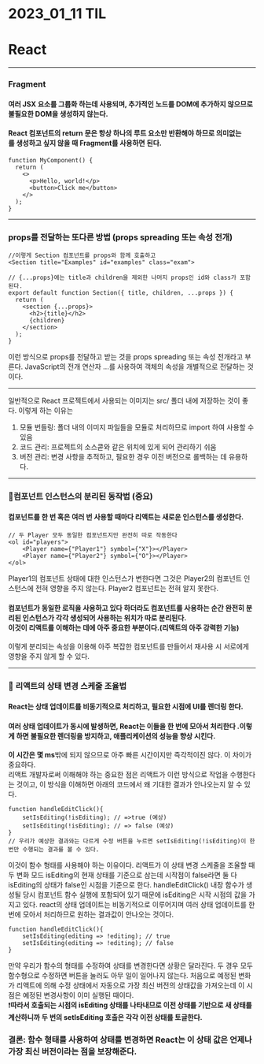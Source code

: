 # 2023_01_11 TIL

# React

---

### Fragment

#### 여러 JSX 요소를 그룹화 하는데 사용되며, 추가적인 노드를 DOM에 추가하지 않으므로 불필요한 DOM을 생성하지 않는다.

#### React 컴포넌트의 return 문은 항상 하나의 루트 요소만 반환해야 하므로 의미없는 <div>를 생성하고 싶지 않을 때 Fragment를 사용하면 된다.

```JSX
function MyComponent() {
  return (
    <>
      <p>Hello, world!</p>
      <button>Click me</button>
    </>
  );
}
```

---

### props를 전달하는 또다른 방법 (props spreading 또는 속성 전개)

```JSX
//이렇게 Section 컴포넌트를 props와 함께 호출하고
<Section title="Examples" id="examples" class="exam">
```

```JSX
// {...props}에는 title과 children을 제외한 나머지 props인 id와 class가 포함된다.
export default function Section({ title, children, ...props }) {
  return (
    <section {...props}>
      <h2>{title}</h2>
      {children}
    </section>
  );
}
```

이런 방식으로 props를 전달하고 받는 것을 props spreading 또는 속성 전개라고 부른다. JavaScript의 전개 연산자 ...를 사용하여 객체의 속성을 개별적으로 전달하는 것이다.

---

일반적으로 React 프로젝트에서 사용되는 이미지는 src/ 폴더 내에 저장하는 것이 좋다. 이렇게 하는 이유는

1. 모듈 번들링: 폴더 내의 이미지 파일들을 모듈로 처리하므로 import 하여 사용할 수 있음
2. 코드 관리: 프로젝트의 소스콛와 같은 위치에 있게 되어 관리하기 쉬움
3. 버전 관리: 변경 사항을 추적하고, 필요한 경우 이전 버전으로 롤백하는 데 유용하다.

---

### 🚨컴포넌트 인스턴스의 분리된 동작법 (중요)

#### 컴포넌트를 한 번 혹은 여러 번 사용할 때마다 리액트는 새로운 인스턴스를 생성한다.

```JSX
// 두 Player 모두 동일한 컴포넌트지만 완전히 따로 작동한다
<ol id="players">
    <Player name={"Player1"} symbol={"X"}></Player>
    <Player name={"Player2"} symbol={"O"}></Player>
</ol>
```

Player1의 컴포넌트 상태에 대한 인스턴스가 변한다면 그것은 Player2의 컴포넌트 인스턴스에 전혀 영향을 주지 않는다. Player2 컴포넌트는 전혀 알지 못한다.

#### 컴포넌트가 동일한 로직을 사용하고 있다 하더라도 컴포넌트를 사용하는 순간 완전히 분리된 인스턴스가 각각 생성되어 사용하는 위치가 따로 분리된다.<br>이것이 리액트를 이해하는 데에 아주 중요한 부분이다.(리액트의 아주 강력한 기능)

이렇게 분리되는 속성을 이용해 아주 복잡한 컴포넌트를 만들어서 재사용 시 서로에게 영향을 주지 않게 할 수 있다.

---

### 🚨 **리액트의 상태 변경 스케줄 조율법**

#### React는 상태 업데이트를 비동기적으로 처리하고, 필요한 시점에 UI를 렌더링 한다.

#### 여러 상태 업데이트가 동시에 발생하면, React는 이들을 한 번에 모아서 처리한다 .이렇게 하면 불필요한 렌더링을 방지하고, 애플리케이션의 성능을 향상 시킨다.

**이 시간은 몇 ms**밖에 되지 않으므로 아주 빠른 시간이지만 즉각적이진 않다. 이 차이가 중요하다.<br>
리액트 개발자로써 이해해야 하는 중요한 점은 리액트가 이런 방식으로 작업을 수행한다는 것이고, 이 방식을 이해하면 아래의 코드에서 왜 기대한 결과가 안나오는지 알 수 있다.

```JSX
function handleEditClick(){
    setIsEditing(!isEditing); // =>true (예상)
    setIsEditing(!isEditing); // => false (예상)
}
// 우리가 예상한 결과와는 다르게 수정 버튼을 누르면 setIsEditing(!isEditing)이 한 번만 수행되는 결과를 볼 수 있다.
```

이것이 함수 형태를 사용해야 하는 이유이다. 리액트가 이 상태 변경 스케줄을 조율할 때 두 변화 모드 isEditing의 현재 상태를 기준으로 삼는데 시작점이 false라면 둘 다 isEditing의 상태가 false인 시점을 기준으로 한다. handleEditClick() 내장 함수가 생성될 당시 컴포넌트 함수 실행에 포함되어 있기 때문에 isEditing은 시작 시점의 값을 가지고 있다. react의 상태 업데이트는 비동기적으로 이루어지며 여러 상태 업데이트를 한 번에 모아서 처리하므로 원하는 결과값이 안나오는 것이다.

```JSX
function handleEditClick(){
    setIsEditing(editing => !editing); // true
    setIsEditing(editing => !editing); // false
}
```

만약 우리가 함수의 형태를 수정하여 상태를 변경한다면 상황은 달라진다. 두 경우 모두 함수형으로 수정하면 버튼을 눌러도 아무 일이 일어나지 않는다. 처음으로 예정된 변화가 리액트에 의해 수정 상태에서 자동으로 가장 최신 버전의 상태값을 가져오는데 이 시점은 예정된 변경사항이 이미 실행된 때이다.<br>
❗️**따라서 호출되는 시점의 isEditing 상태를 나타내므로 이전 상태를 기반으로 새 상태를 계산하니까 두 번의 setIsEditing 호출은 각각 이전 상태를 토글한다.**

### 결론: 함수 형태를 사용하여 상태를 변경하면 React는 이 상태 값은 언제나 가장 최신 버전이라는 점을 보장해준다.
